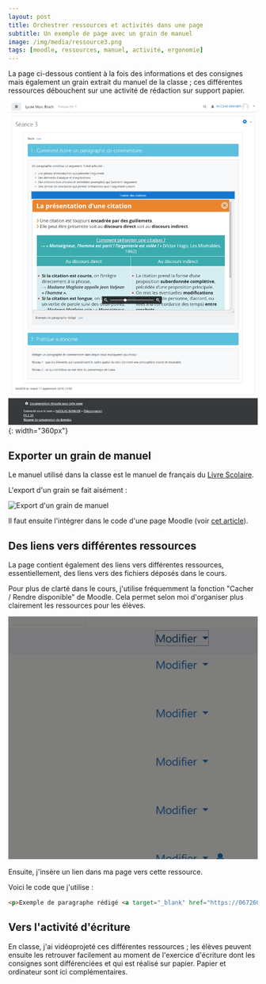 ```yaml
---
layout: post
title: Orchestrer ressources et activités dans une page  
subtitle: Un exemple de page avec un grain de manuel
image: /img/media/ressource3.png
tags: [moodle, ressources, manuel, activité, ergonomie]
---
```


La page ci-dessous contient à la fois des informations et des consignes mais également un grain extrait du manuel de la classe ; ces différentes ressources débouchent sur une activité de rédaction sur support papier.

![Ressources et exercice](/img/media/ressource3.png) {: width="360px"}

## Exporter un grain de manuel

Le manuel utilisé dans la classe est le manuel de français du [Livre Scolaire](https://www.lelivrescolaire.fr/lycee/francais).

L'export d'un grain se fait aisément :

![Export d'un grain de manuel](/img/media/exportGrainManuel.gif "Export d'un grain de manuel")

Il faut ensuite l'intégrer dans le code d'une  page Moodle (voir [cet article](https://nbannier.github.io/2019-12-06-Une-Page-Moodle-Simple/)).

## Des liens vers différentes ressources

La page contient également des liens vers différentes ressources, essentiellement, des liens vers des fichiers déposés dans le cours.

Pour plus de clarté dans le cours, j'utilise fréquemment la fonction "Cacher / Rendre disponible" de Moodle. Cela permet selon moi d'organiser plus clairement les ressources pour les élèves.

![Cacher puis rendre disponible une ressource ou une activité dans Moodle](/img/media/moodleCacherDisponible.gif "Cacher puis rendre disponible une ressource ou une activité dans Moodle")

Ensuite, j'insère un lien dans ma page vers cette ressource.

Voici le code que j'utilise :

```html
<p>Exemple de paragraphe rédigé <a target="_blank" href="https://0672604s.moodle.monbureaunumerique.fr/pluginfile.php/13049/mod_resource/content/1/AnalyseKilty_Paragraphe.html" title="Lien vers un exemple de paragraphe rédigé" class="btn-sm btn-outline-primary">Lien</a></p>
```

## Vers l'activité d'écriture

En classe, j'ai vidéoprojeté ces différentes ressources ; les élèves peuvent ensuite les retrouver facilement au moment de l'exercice d'écriture dont les consignes sont différenciées et qui est réalisé sur papier. Papier et ordinateur sont ici complémentaires.
